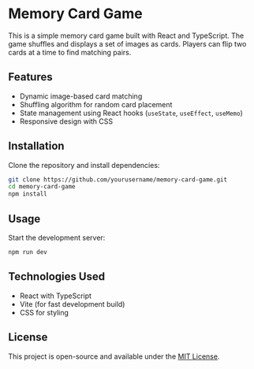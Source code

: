 # Memory Card Game

This is a simple memory card game built with React and TypeScript. The game shuffles and displays a set of images as cards. Players can flip two cards at a time to find matching pairs.

## Features
- Dynamic image-based card matching
- Shuffling algorithm for random card placement
- State management using React hooks (`useState`, `useEffect`, `useMemo`)
- Responsive design with CSS

## Installation

Clone the repository and install dependencies:

```sh
git clone https://github.com/yourusername/memory-card-game.git
cd memory-card-game
npm install
```

## Usage

Start the development server:

```sh
npm run dev
```

## Technologies Used
- React with TypeScript
- Vite (for fast development build)
- CSS for styling

## License
This project is open-source and available under the [MIT License](LICENSE).


